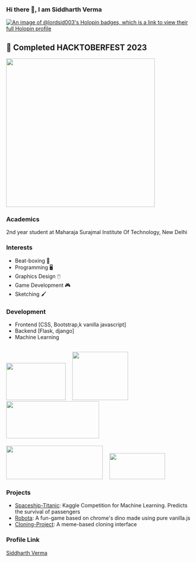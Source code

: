 ### Hi there 👋, I am Siddharth Verma

[![An image of @lordsid003's Holopin badges, which is a link to view their full Holopin profile](https://holopin.me/lordsid003)](https://holopin.io/@lordsid003)

## 🚩 Completed HACKTOBERFEST 2023 
<img src="https://github.com/lordsid003/lordsid003/assets/119743101/2b5081bb-48f8-4c50-9cbd-06166faed805" width="400" style="text-align: center;">
<br>

### Academics
2nd year student at Maharaja Surajmal Institute Of Technology, New Delhi

### Interests
- Beat-boxing 🎼
- Programming 🖥️
- Graphics Design 🖱️
- Game Development 🎮
- Sketching 🖌️

### Development
- Frontend [CSS, Bootstrap,k vanilla javascript]
- Backend [Flask, django]
- Machine Learning
<br>
<div>
  <span>
    <img src="https://cdn-images-1.medium.com/max/1200/1*eFRgat2Iy6wZpi_DEItKgA.png?raw=true" width="160" height="100">&emsp;
    <img src="https://escape2020.github.io/school2022/img/numpy.png?raw=true" width="150" height="130">&emsp;
    <img src="https://hutsons-hacks.info/wp-content/uploads/2020/09/1200px-Pandas_logo.svg_-1-1024x414.png?raw=true" width="250" height="100">&emsp;
  </span>
</div>
<br>

<div>
  <span>
     <img src="https://neuraspike.com/wp-content/uploads/2020/12/matplotlib-logo.png?raw=true" width="260" height="90">&emsp;
    <img src="https://www.analyticsvidhya.com/wp-content/uploads/2015/06/kaggle-logo-transparent-300.png?raw=true" width="150"  height="70">
  </span>
</div>

### Projects

- [Spaceship-Titanic](https://github.com/lordsid003/Spaceship-Titanic-): Kaggle Competition for Machine Learning. Predicts the survival of passengers
- [Robota](https://github.com/lordsid003/Robota): A fun-game based on chrome's dino made using pure vanilla.js
- [Cloning-Project](https://github.com/lordsid003/cloningProject): A meme-based cloning interface

### Profile Link

[Siddharth Verma](https://github.com/lordsid003)

<!--
**lordsid003/lordsid003** is a ✨ _special_ ✨ repository because its `README.md` (this file) appears on your GitHub profile.

Here are some ideas to get you started:

- 🔭 I’m currently working on ...
- 🌱 I’m currently learning ...
- 👯 I’m looking to collaborate on ...
- 🤔 I’m looking for help with ...
- 💬 Ask me about ...
- 📫 How to reach me: ...
- 😄 Pronouns: ...
- ⚡ Fun fact: ...
-->
